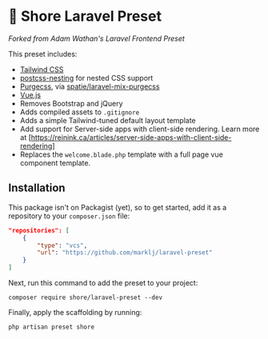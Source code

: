 # 🚀 Shore Laravel Preset

_Forked from Adam Wathan's Laravel Frontend Preset_

This preset includes:

- [Tailwind CSS](https://tailwindcss.com)
- [postcss-nesting](https://github.com/jonathantneal/postcss-nesting) for nested CSS support
- [Purgecss](https://www.purgecss.com/), via [spatie/laravel-mix-purgecss](https://github.com/spatie/laravel-mix-purgecss)
- [Vue.js](https://vuejs.org/)
- Removes Bootstrap and jQuery
- Adds compiled assets to `.gitignore`
- Adds a simple Tailwind-tuned default layout template
- Add support for Server-side apps with client-side rendering. Learn more at [https://reinink.ca/articles/server-side-apps-with-client-side-rendering]
- Replaces the `welcome.blade.php` template with a full page vue component template.

## Installation

This package isn't on Packagist (yet), so to get started, add it as a repository to your `composer.json` file:

```json
"repositories": [
    {
        "type": "vcs",
        "url": "https://github.com/marklj/laravel-preset"
    }
]
```

Next, run this command to add the preset to your project:

```
composer require shore/laravel-preset --dev
```

Finally, apply the scaffolding by running:

```
php artisan preset shore
```